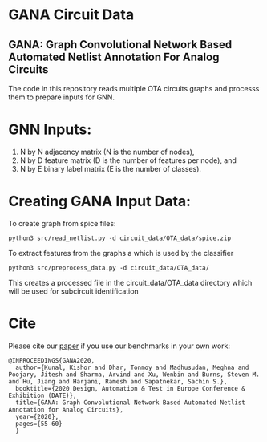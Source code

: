 # GANA Circuit Data
## GANA: Graph Convolutional Network Based Automated Netlist Annotation For Analog Circuits

The code in this repository reads multiple OTA circuits graphs and processs them to prepare inputs for GNN.

[//]: # (Base code has been taken from https://github.com/mdeff/cnn_graph)

# GNN Inputs:
1. N by N adjacency matrix (N is the number of nodes),
2. N by D feature matrix (D is the number of features per node), and
3. N by E binary label matrix (E is the number of classes).


# Creating GANA Input Data:
To create graph from spice files:

```
python3 src/read_netlist.py -d circuit_data/OTA_data/spice.zip
```

To extract features from the graphs a  which is used by the classifier

```
python3 src/preprocess_data.py -d circuit_data/OTA_data/
```
This creates a processed file in the circuit_data/OTA_data directory which will be used for subcircuit identification

# Cite

Please cite our [paper](https://ieeexplore.ieee.org/document/9116329) if you use our benchmarks in your own work:


```
@INPROCEEDINGS{GANA2020,
  author={Kunal, Kishor and Dhar, Tonmoy and Madhusudan, Meghna and Poojary, Jitesh and Sharma, Arvind and Xu, Wenbin and Burns, Steven M. and Hu, Jiang and Harjani, Ramesh and Sapatnekar, Sachin S.},
  booktitle={2020 Design, Automation & Test in Europe Conference & Exhibition (DATE)}, 
  title={GANA: Graph Convolutional Network Based Automated Netlist Annotation for Analog Circuits}, 
  year={2020},
  pages={55-60}
  }
  ```
